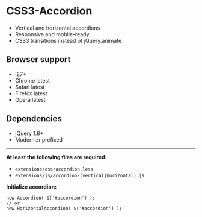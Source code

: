 # CSS3-Accordion

* Vertical and horizontal accordions
* Responsive and mobile-ready
* CSS3 transitions instead of jQuery.animate


## Browser support

* IE7+
* Chrome latest
* Safari latest
* Firefox latest
* Opera latest


## Dependencies

* jQuery 1.8+
* Modernizr.prefixed

---

**At least the following files are required:**

* `extensions/css/accordion.less`
* `extensions/js/accordion-(vertical|horizontal).js`

**Initialize accordion:**

    new Accordion( $('#accordion') );
    // or
    new HorizontalAccordion( $('#accordion') );
